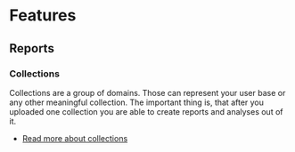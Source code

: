 # Features

## Reports

### Collections

Collections are a group of domains. Those can represent your user base or any other meaningful collection. The important
thing is, that after you uploaded one collection you are able to create reports and analyses out of it.

- [Read more about collections](collections/index.md)

